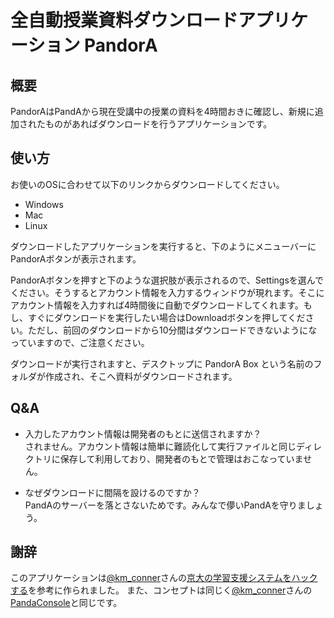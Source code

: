 # 全自動授業資料ダウンロードアプリケーション PandorA

## 概要

PandorAはPandAから現在受講中の授業の資料を4時間おきに確認し、新規に追加されたものがあればダウンロードを行うアプリケーションです。

## 使い方

お使いのOSに合わせて以下のリンクからダウンロードしてください。

- Windows
- Mac
- Linux

ダウンロードしたアプリケーションを実行すると、下のようにメニューバーにPandorAボタンが表示されます。

PandorAボタンを押すと下のような選択肢が表示されるので、Settingsを選んでください。そうするとアカウント情報を入力するウィンドウが現れます。そこにアカウント情報を入力すれば4時間後に自動でダウンロードしてくれます。もし、すぐにダウンロードを実行したい場合はDownloadボタンを押してください。ただし、前回のダウンロードから10分間はダウンロードできないようになっていますので、ご注意ください。

ダウンロードが実行されますと、デスクトップに PandorA Box という名前のフォルダが作成され、そこへ資料がダウンロードされます。

## Q&A

- 入力したアカウント情報は開発者のもとに送信されますか？  
  されません。アカウント情報は簡単に難読化して実行ファイルと同じディレクトリに保存して利用しており、開発者のもとで管理はおこなっていません。

- なぜダウンロードに間隔を設けるのですか？  
  PandAのサーバーを落とさないためです。みんなで儚いPandAを守りましょう。

## 謝辞

このアプリケーションは[@km_conner](https://twitter.com/km_conner)さんの[京大の学習支援システムをハックする](https://blog.kmconner.net/archives/161)を参考に作られました。
また、コンセプトは同じく[@km_conner](https://twitter.com/km_conner)さんの[PandaConsole](https://github.com/KMConner/PandaConsole)と同じです。
